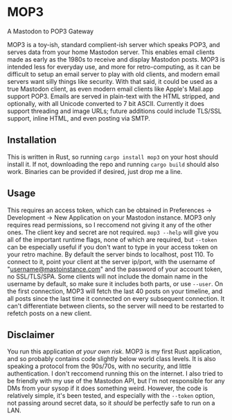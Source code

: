 # MOP3
A Mastodon to POP3 Gateway

MOP3 is a toy-ish, standard complient-ish server which speaks POP3, and serves data from your home Mastodon server. This enables email clients made as early as the 1980s to receive and display Mastodon posts. MOP3 is intended less for everyday use, and more for retro-computing, as it can be difficult to setup an email server to play with old clients, and modern email servers want silly things like security. With that said, it could be used as a true Mastodon client, as even modern email clients like Apple's Mail.app support POP3. Emails are served in plain-text with the HTML stripped, and optionally, with all Unicode converted to 7 bit ASCII. Currently it does support threading and image URLs; future additions could include TLS/SSL support, inline HTML, and even posting via SMTP.

## Installation
This is written in Rust, so running `cargo install mop3` on your host should install it. If not, downloading the repo and running `cargo build` should also work. Binaries can be provided if desired, just drop me a line.

## Usage
This requires an access token, which can be obtained in Preferences -> Development -> New Application on your Mastodon instance. MOP3 only requires read permissions, so I reccomend not giving it any of the other ones. The client key and secret are not required.
`mop3 --help` will give you all of the important runtime flags, none of which are required, but `--token` can be especially useful if you don't want to type in your access token on your retro machine. By default the server binds to localhost, post 110.
To connect to it, point your client at the server ip/port, with the username of "username@mastoinstance.com" and the password of your account token, no SSL/TLS/SPA. Some clients will not include the domain name in the username by default, so make sure it includes both parts, or use `--user`.
On the first connection, MOP3 will fetch the last 40 posts on your timeline, and all posts since the last time it connected on every subsequent connection. It can't differentiate between clients, so the server will need to be restarted to refetch posts on a new client.

## Disclaimer
You run this application _at your own risk_. MOP3 is my first Rust application, and so probably contains code slightly below world class levels. It is also speaking a protocol from the 90s/70s, with no security, and little authentication. I don't reccomend running this on the internet. I also tried to be friendly with my use of the Mastodon API, but I'm not responsible for any DMs from your sysop if it does something weird. However, the code is relatively simple, it's been tested, and especially with the `--token` option, not passing around secret data, so it _should_ be perfectly safe to run on a LAN.
